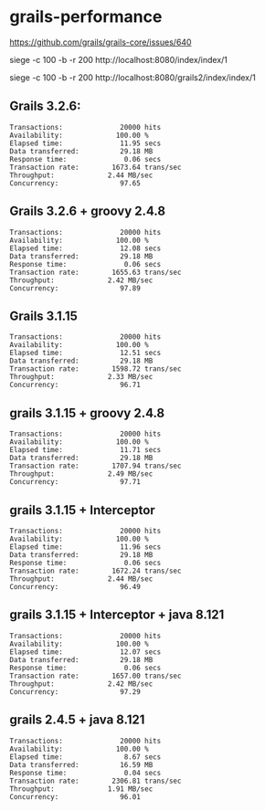 # grails-performance

https://github.com/grails/grails-core/issues/640

siege -c 100 -b -r 200  http://localhost:8080/index/index/1

siege -c 100 -b -r 200  http://localhost:8080/grails2/index/index/1


## Grails 3.2.6:

```
Transactions:		       20000 hits
Availability:		      100.00 %
Elapsed time:		       11.95 secs
Data transferred:	       29.18 MB
Response time:		        0.06 secs
Transaction rate:	     1673.64 trans/sec
Throughput:		        2.44 MB/sec
Concurrency:		       97.65
```

## Grails 3.2.6 + groovy 2.4.8

```
Transactions:		       20000 hits
Availability:		      100.00 %
Elapsed time:		       12.08 secs
Data transferred:	       29.18 MB
Response time:		        0.06 secs
Transaction rate:	     1655.63 trans/sec
Throughput:		        2.42 MB/sec
Concurrency:		       97.89
```

## Grails 3.1.15

```
Transactions:		       20000 hits
Availability:		      100.00 %
Elapsed time:		       12.51 secs
Data transferred:	       29.18 MB
Transaction rate:	     1598.72 trans/sec
Throughput:		        2.33 MB/sec
Concurrency:		       96.71
```

## grails 3.1.15 + groovy 2.4.8

```
Transactions:		       20000 hits
Availability:		      100.00 %
Elapsed time:		       11.71 secs
Data transferred:	       29.18 MB
Transaction rate:	     1707.94 trans/sec
Throughput:		        2.49 MB/sec
Concurrency:		       97.71
```

## grails 3.1.15 + Interceptor

```
Transactions:		       20000 hits
Availability:		      100.00 %
Elapsed time:		       11.96 secs
Data transferred:	       29.18 MB
Response time:		        0.06 secs
Transaction rate:	     1672.24 trans/sec
Throughput:		        2.44 MB/sec
Concurrency:		       96.49
```

## grails 3.1.15 + Interceptor + java 8.121

```
Transactions:		       20000 hits
Availability:		      100.00 %
Elapsed time:		       12.07 secs
Data transferred:	       29.18 MB
Response time:		        0.06 secs
Transaction rate:	     1657.00 trans/sec
Throughput:		        2.42 MB/sec
Concurrency:		       97.29
```

## grails 2.4.5 + java 8.121

```
Transactions:		       20000 hits
Availability:		      100.00 %
Elapsed time:		        8.67 secs
Data transferred:	       16.59 MB
Response time:		        0.04 secs
Transaction rate:	     2306.81 trans/sec
Throughput:		        1.91 MB/sec
Concurrency:		       96.01
```


